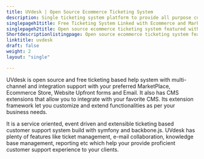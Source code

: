 ```yaml
---
title: UVdesk | Open Source Ecommerce Ticketing System
description: Single ticketing system platform to provide all purpose customer support integrated with popular Ecommerce, Marketplace, Upfront Website and Email Software. 
singlepageh1title: Free Ticketing System Linked with Ecommerce and Marketplace
singlepageh2title: Open source ecommerce ticketing system featured with real time reporting and multi-channel support to deliver easier and effortless customer support.
Shortdescriptionlistingpage: Open source ecommerce ticketing system featured with real time reporting and multi-channel support to deliver easier and effortless customer support.
linktitle: uvdesk
draft: false
weight: 2
layout: "single"

---
```


UVdesk is open source and free ticketing based help system with multi-channel and integration support with your preferred MarketPlace, Ecommerce Store, Website Upfront forms and Email. It also has CMS extensions that allow you to integrate with your favorite CMS. Its extension framework let you customize and extend functionalities as per your business needs.

It is a service oriented, event driven and extensible ticketing based customer support system build with symfony and backbone.js. UVdesk has plenty of features like ticket management, e-mail collaboration, knowledge base management, reporting etc which help your provide proficient customer support experience to your clients.